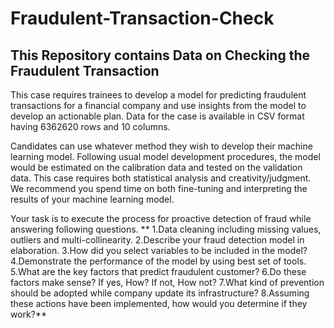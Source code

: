 # Fraudulent-Transaction-Check
## This Repository contains Data on Checking the Fraudulent Transaction

This case requires trainees to develop a model for predicting fraudulent transactions for a financial company and use insights from the model to develop an actionable plan. Data for the case is available in CSV format having 6362620 rows and 10 columns.

Candidates can use whatever method they wish to develop their machine learning model. Following usual model development procedures, the model would be estimated on the calibration data and tested on the validation data. This case requires both statistical analysis and creativity/judgment. We recommend you spend time on both fine-tuning and interpreting the results of your machine learning model.

Your task is to execute the process for proactive detection of fraud while answering following questions.
**
1.Data cleaning including missing values, outliers and multi-collinearity.
2.Describe your fraud detection model in elaboration.
3.How did you select variables to be included in the model?
4.Demonstrate the performance of the model by using best set of tools.
5.What are the key factors that predict fraudulent customer?
6.Do these factors make sense? If yes, How? If not, How not?
7.What kind of prevention should be adopted while company update its infrastructure?
8.Assuming these actions have been implemented, how would you determine if they work?**
